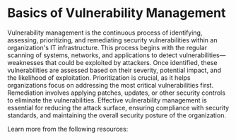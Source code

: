 # Basics of Vulnerability Management

Vulnerability management is the continuous process of identifying, assessing, prioritizing, and remediating security vulnerabilities within an organization's IT infrastructure. This process begins with the regular scanning of systems, networks, and applications to detect vulnerabilities—weaknesses that could be exploited by attackers. Once identified, these vulnerabilities are assessed based on their severity, potential impact, and the likelihood of exploitation. Prioritization is crucial, as it helps organizations focus on addressing the most critical vulnerabilities first. Remediation involves applying patches, updates, or other security controls to eliminate the vulnerabilities. Effective vulnerability management is essential for reducing the attack surface, ensuring compliance with security standards, and maintaining the overall security posture of the organization.

Learn more from the following resources:

